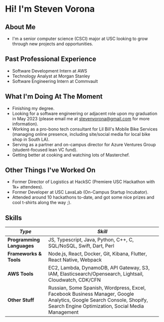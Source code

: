 # Hi! I'm Steven Vorona

## About Me
- I'm a senior computer science (CSCI) major at USC looking to grow through new projects and opportunities.

## Past Professional Experience
- Software Development Intern at AWS
- Technology Analyst at Morgan Stanley
- Software Engineering Intern at Commvault

## What I'm Doing At The Moment
- Finishing my degree.
- Looking for a software engineering or adjacent role upon my graduation in May 2023 (please email me at stevenvorona@gmail.com for more information).
- Working as a pro-bono tech consultant for Lil Bill's Mobile Bike Services (managing online presence, including site/social media for local bike shop in South LA).
- Serving as a partner and on-campus director for Azure Ventures Group (student-focused lean VC fund).
- Getting better at cooking and watching lots of Masterchef.

## Other Things I've Worked On
- Former Director of Logistics at HackSC (Premiere USC Hackathon with 1k+ attendees).
- Former Developer at USC LavaLab (On-Campus Startup Incubator).
- Attended around 10 hackathons to-date, and got some nice prizes and cool t-shirts along the way ;).

## Skills
| *Type* | *Skill* |
| --------------- | --------------- |
| **Programming Languages** | JS, Typescript, Java, Python, C++, C, SQL/NoSQL, Swift, Dart, Perl |
| **Frameworks & Tools** | Node.js, React, Docker, Git, Kibana, Flutter, React Native, Webpack |
| **AWS Tools** | EC2, Lambda, DynamoDB, API Gateway, S3, IAM, Elasticsearch/Opensearch, Lightsail, Cloudwatch, CDK/CFN |
| **Other Stuff** | Russian, Some Spanish, Wordpress, Excel, Facebook Business Manager, Google Analytics, Google Search Console, Shopify, Search Engine Optimization, Social Media Management |
